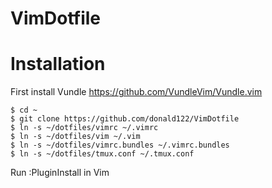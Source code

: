 # VimDotfile

# Installation

First install Vundle https://github.com/VundleVim/Vundle.vim
```
$ cd ~
$ git clone https://github.com/donald122/VimDotfile
$ ln -s ~/dotfiles/vimrc ~/.vimrc
$ ln -s ~/dotfiles/vim ~/.vim
$ ln -s ~/dotfiles/vimrc.bundles ~/.vimrc.bundles
$ ln -s ~/dotfiles/tmux.conf ~/.tmux.conf
```
Run :PluginInstall in Vim
